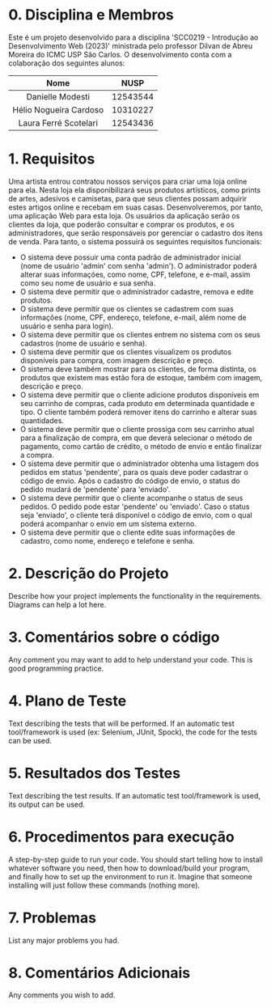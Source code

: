 # 0. Disciplina e Membros
Este é um projeto desenvolvido para a disciplina 'SCC0219 - Introdução ao Desenvolvimento Web (2023)' ministrada pelo professor Dilvan de Abreu Moreira do ICMC USP São Carlos. O desenvolvimento conta com a colaboração dos seguintes alunos:

|        **Nome**        | **NUSP** |
|:----------------------:|:--------:|
| Danielle Modesti       | 12543544 |
| Hélio Nogueira Cardoso | 10310227 |
| Laura Ferré Scotelari  | 12543436 |

# 1. Requisitos 
Uma artista entrou contratou nossos serviços para criar uma loja online para ela. Nesta loja ela disponibilizará seus produtos artísticos, como prints de artes, adesivos e camisetas, para que seus clientes possam adquirir estes artigos online e recebam em suas casas. Desenvolveremos, por tanto, uma aplicação Web para esta loja. Os usuários da aplicação serão os clientes da loja, que poderão consultar e comprar os produtos, e os administradores, que serão responsáveis por gerenciar o cadastro dos itens de venda. Para tanto, o sistema possuirá os seguintes requisitos funcionais:

* O sistema deve possuir uma conta padrão de administrador inicial (nome de usuário 'admin' com senha 'admin'). O administrador poderá alterar suas informações, como nome, CPF, telefone, e e-mail, assim como seu nome de usuário e sua senha.
* O sistema deve permitir que o administrador cadastre, remova e edite produtos.
* O sistema deve permitir que os clientes se cadastrem com suas informações (nome, CPF, endereço, telefone, e-mail, além nome de usuário e senha para login).
* O sistema deve permitir que os clientes entrem no sistema com os seus cadastros (nome de usuário e senha).
* O sistema deve permitir que os clientes visualizem os produtos disponíveis para compra, com imagem descrição e preço.
* O sistema deve também mostrar para os clientes, de forma distinta, os produtos que existem mas estão fora de estoque, também com imagem, descrição e preço.
* O sistema deve permitir que o cliente adicione produtos disponíveis em seu carrinho de compras, cada produto em determinada quantidade e tipo. O cliente também poderá remover itens do carrinho e alterar suas quantidades.
* O sistema deve permitir que o cliente prossiga com seu carrinho atual para a finalização de compra, em que deverá selecionar o método de pagamento, como cartão de crédito, o método de envio e então finalizar a compra.
* O sistema deve permitir que o administrador obtenha uma listagem dos pedidos em status 'pendente', para os quais deve poder cadastrar o código de envio. Após o cadastro do código de envio, o status do pedido mudará de 'pendente' para 'enviado'.
* O sistema deve permitir que o cliente acompanhe o status de seus pedidos. O pedido pode estar 'pendente' ou 'enviado'. Caso o status seja 'enviado', o cliente terá disponível o código de envio, com o qual poderá acompanhar o envio em um sistema externo.
* O sistema deve permitir que o cliente edite suas informações de cadastro, como nome, endereço e telefone e senha.

# 2. Descrição do Projeto
Describe how your project implements the functionality in the requirements. Diagrams can help a lot here.
# 3. Comentários sobre o código
Any comment you may want to add to help understand your code. This is good programming practice.
# 4. Plano de Teste
Text describing the tests that will be performed. If an automatic test tool/framework is used (ex: Selenium, JUnit, Spock), the code for the tests can be used.
# 5. Resultados dos Testes
Text describing the test results. If an automatic test tool/framework is used, its output can be used.
# 6. Procedimentos para execução
A step-by-step guide to run your code. You should start telling how to install whatever software you need, then how to download/build your program, and finally how to set up the environment to run it. Imagine that someone installing will just follow these commands (nothing more).
# 7. Problemas
List any major problems you had.
# 8. Comentários Adicionais
Any comments you wish to add.
